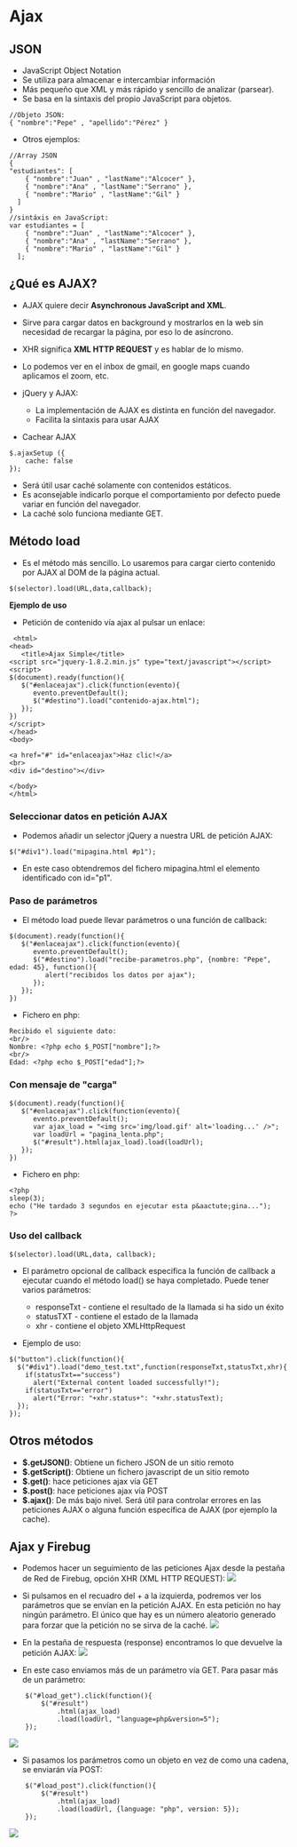 # Ajax



## JSON
- JavaScript Object Notation
- Se utiliza para almacenar e intercambiar información
- Más pequeño que XML y más rápido y sencillo de analizar (parsear).
- Se basa en la sintaxis del propio JavaScript para objetos. 

```
//Objeto JSON:
{ "nombre":"Pepe" , "apellido":"Pérez" }
```


- Otros ejemplos:
```
//Array JSON
{
"estudiantes": [
    { "nombre":"Juan" , "lastName":"Alcocer" }, 
    { "nombre":"Ana" , "lastName":"Serrano" }, 
    { "nombre":"Mario" , "lastName":"Gil" }
  ]
}
//sintáxis en JavaScript:
var estudiantes = [
    { "nombre":"Juan" , "lastName":"Alcocer" }, 
    { "nombre":"Ana" , "lastName":"Serrano" }, 
    { "nombre":"Mario" , "lastName":"Gil" }
  ];
```


## ¿Qué es AJAX?
- AJAX quiere decir **Asynchronous JavaScript and XML**.
- Sirve para cargar datos en background y mostrarlos en la web sin necesidad de recargar la página, por eso lo de asíncrono.
- XHR significa **XML HTTP REQUEST** y es hablar de lo mismo. 
- Lo podemos ver en el inbox de gmail, en google maps cuando aplicamos el zoom, etc.
- jQuery y AJAX:
  - La implementación de AJAX es distinta en función del navegador.
  - Facilita la sintaxis para usar AJAX


- Cachear AJAX
```
$.ajaxSetup ({  
    cache: false  
});  
```
- Será útil usar caché solamente con contenidos estáticos.
- Es aconsejable indicarlo porque el comportamiento por defecto puede variar en función del navegador.
- La caché solo funciona mediante GET.


## Método load
- Es el método más sencillo. Lo usaremos para cargar cierto contenido por AJAX al DOM de la página actual.
```
$(selector).load(URL,data,callback);
```


**Ejemplo de uso**
- Petición de contenido vía ajax al pulsar un enlace:

```
 <html>
<head>
   <title>Ajax Simple</title>
<script src="jquery-1.8.2.min.js" type="text/javascript"></script>   
<script>
$(document).ready(function(){
   $("#enlaceajax").click(function(evento){
      evento.preventDefault();
      $("#destino").load("contenido-ajax.html");
   });
})
</script>
</head>
<body>

<a href="#" id="enlaceajax">Haz clic!</a>
<br>
<div id="destino"></div>

</body>
</html>
```


### Seleccionar datos en petición AJAX
- Podemos añadir un selector jQuery a nuestra URL de petición AJAX:
```
$("#div1").load("mipagina.html #p1");
```
- En este caso obtendremos del fichero mipagina.html el elemento identificado con id="p1".


### Paso de parámetros
- El método load puede llevar parámetros o una función de callback:
```
$(document).ready(function(){
   $("#enlaceajax").click(function(evento){
      evento.preventDefault();
      $("#destino").load("recibe-parametros.php", {nombre: "Pepe", edad: 45}, function(){
         alert("recibidos los datos por ajax");
      });
   });
})
```


- Fichero en php:
```
Recibido el siguiente dato:
<br/>
Nombre: <?php echo $_POST["nombre"];?>
<br/>
Edad: <?php echo $_POST["edad"];?>
```


### Con mensaje de "carga"
```
$(document).ready(function(){
   $("#enlaceajax").click(function(evento){
      evento.preventDefault();
      var ajax_load = "<img src='img/load.gif' alt='loading...' />";  
      var loadUrl = "pagina_lenta.php";  
      $("#result").html(ajax_load).load(loadUrl);  
   });
})
```


- Fichero en php:
```
<?php
sleep(3);
echo ("He tardado 3 segundos en ejecutar esta p&aactute;gina...");
?>
```

### Uso del callback

```
$(selector).load(URL,data, callback);
```
- El parámetro opcional de callback especifica la función de callback a ejecutar cuando el método load() se haya completado. Puede tener varios parámetros:
  - responseTxt - contiene el resultado de la llamada si ha sido un éxito
  - statusTXT - contiene el estado de la llamada
  - xhr - contiene el objeto XMLHttpRequest


- Ejemplo de uso:

```
$("button").click(function(){
  $("#div1").load("demo_test.txt",function(responseTxt,statusTxt,xhr){
    if(statusTxt=="success")
      alert("External content loaded successfully!");
    if(statusTxt=="error")
      alert("Error: "+xhr.status+": "+xhr.statusText);
  });
});
```


## Otros métodos
- **$.getJSON()**: Obtiene un fichero JSON de un sitio remoto
- **$.getScript()**: Obtiene un fichero javascript de un sitio remoto
- **$.get()**: hace peticiones ajax vía GET 
- **$.post()**: hace peticiones ajax vía POST
- **$.ajax()**: De más bajo nivel. Será útil para controlar errores en las peticiones AJAX o alguna función específica de AJAX (por ejemplo la cache).


## Ajax y Firebug
- Podemos hacer un seguimiento de las peticiones Ajax desde la pestaña de Red de Firebug, opción XHR (XML HTTP REQUEST):
![](Firebug_load_1.png)


- Si pulsamos en el recuadro del + a la izquierda, podremos ver los parámetros que se envían en la petición AJAX. En esta petición no hay ningún parámetro. El único que hay es un número aleatorio generado para forzar que la petición no se sirva de la caché.
![](Firebug_load_2.png)


- En la pestaña de respuesta (response) encontramos lo que devuelve la petición AJAX:
![](Firebug_load_3.png)


- En este caso enviamos más de un parámetro vía GET. Para pasar más de un parámetro:
```
	$("#load_get").click(function(){
		$("#result")
			.html(ajax_load)
			.load(loadUrl, "language=php&version=5");
	});
```
![](Firebug_load_4.png)


- Si pasamos los parámetros como un objeto en vez de como una cadena, se enviarán vía POST:
```
	$("#load_post").click(function(){
		$("#result")
			.html(ajax_load)
			.load(loadUrl, {language: "php", version: 5});
	});
```
![](Firebug_load_5.png)




